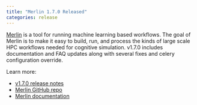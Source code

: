```yaml
---
title: "Merlin 1.7.0 Released"
categories: release
---
```


[Merlin](https://github.com/LLNL/merlin) is a tool for running machine learning based workflows. The goal of Merlin is to make it easy to build, run, and process the kinds of large scale HPC workflows needed for cognitive simulation. v1.7.0 includes documentation and FAQ updates along with several fixes and celery configuration override.

Learn more:
- [v1.7.0 release notes](https://github.com/LLNL/merlin/releases/tag/1.7.0)
- [Merlin GitHub repo](https://github.com/LLNL/merlin)
- [Merlin documentation](https://merlin.readthedocs.io/en/latest/)
